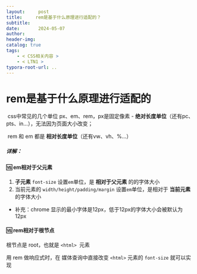 ```yaml
---
layout:     post
title:     rem是基于什么原理进行适配的？
subtitle:  
date:       2024-05-07
author:     
header-img: 
catalog: true
tags:
    - < CSS相关内容 >
    - < LTN1 >
typora-root-url: ..
---
```




# rem是基于什么原理进行适配的

​	css中常见的几个单位 px、em、rem，px是固定像素 - **绝对长度单位**（还有pc、pts、in…），无法因为页面大小改变；

​	rem 和 em 都是 **相对长度单位**（还有vw、vh、%…）

##### 详解：

#### 🆚 em相对于父元素

1. **子元素** `font-size` 设置`em`单位，是 **相对于父元素** 的的字体大小
2. 当前元素的 `width/height/padding/margin` 设置`em`单位，是相对于 **当前元素** 的字体大小

- 补充：chrome 显示的最小字体是12px，低于12px的字体大小会被默认为12px

#### 🆚 rem相对于根节点

根节点是 root，也就是 `<html> `元素 

用 rem 做响应式时，在 媒体查询中直接改变 `<html>` 元素的 `font-size` 就可以实现
